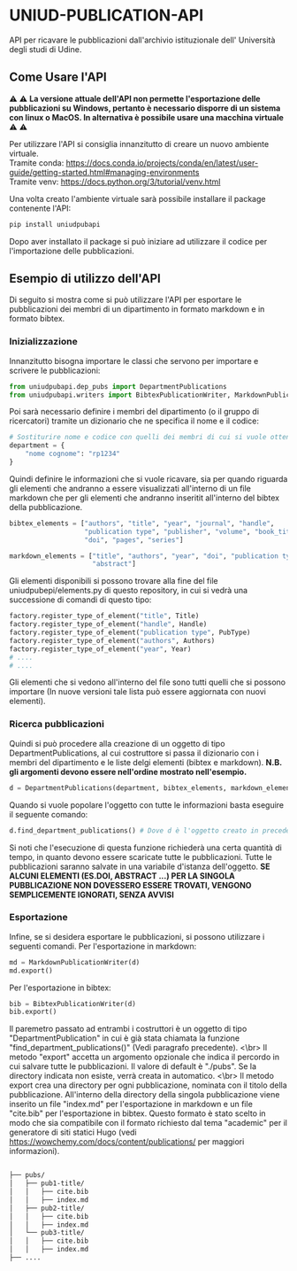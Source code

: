 # UNIUD-PUBLICATION-API
API per ricavare le pubblicazioni dall'archivio istituzionale dell' Università degli studi di Udine.


## Come Usare l'API

:warning: :warning: **La versione attuale dell'API non permette l'esportazione delle pubblicazioni su Windows, pertanto è necessario disporre di un sistema con linux o MacOS. In alternativa è possibile usare una macchina virtuale** :warning: :warning:

Per utilizzare l'API si consiglia innanzitutto di creare un nuovo ambiente virtuale.</br>
Tramite conda: https://docs.conda.io/projects/conda/en/latest/user-guide/getting-started.html#managing-environments </br>
Tramite venv: https://docs.python.org/3/tutorial/venv.html

Una volta creato l'ambiente virtuale sarà possibile installare il package contenente l'API:

```bash
pip install uniudpubapi
```

Dopo aver installato il package si può iniziare ad utilizzare il codice per l'importazione delle pubblicazioni.</br>

## Esempio di utilizzo dell'API
Di seguito si mostra come si può utilizzare l'API per esportare le pubblicazioni dei membri di un dipartimento in formato markdown e in formato bibtex.

### Inizializzazione
Innanzitutto bisogna importare le classi che servono per importare e scrivere le pubblicazioni:
```python
from uniudpubapi.dep_pubs import DepartmentPublications
from uniudpubapi.writers import BibtexPublicationWriter, MarkdownPublicationWriter
```
Poi sarà necessario definire i membri del dipartimento (o il gruppo di ricercatori) tramite un dizionario che ne specifica il nome e il codice:

```python
# Sostiturire nome e codice con quelli dei membri di cui si vuole ottenere le pubblicazioni
department = {
    "nome cognome": "rp1234"
}
```
Quindi definire le informazioni che si vuole ricavare, sia per quando riguarda gli elementi che andranno a essere visualizzati all'interno di un file markdown che per gli elementi che andranno inseritit all'interno del bibtex della pubblicazione.

```python
bibtex_elements = ["authors", "title", "year", "journal", "handle",
                   "publication type", "publisher", "volume", "book_title",
                   "doi", "pages", "series"]

markdown_elements = ["title", "authors", "year", "doi", "publication type",
                     "abstract"]
```
Gli elementi disponibili si possono trovare alla fine del file uniudpubepi/elements.py di questo repository, in cui si vedrà una successione di comandi di questo tipo:

```python
factory.register_type_of_element("title", Title)
factory.register_type_of_element("handle", Handle)
factory.register_type_of_element("publication type", PubType)
factory.register_type_of_element("authors", Authors)
factory.register_type_of_element("year", Year)
# ....
# ....
```
Gli elementi che si vedono all'interno del file sono tutti quelli che si possono importare (In nuove versioni tale lista può essere aggiornata con nuovi elementi).

### Ricerca pubblicazioni
Quindi si può procedere alla creazione di un oggetto di tipo DepartmentPublications, al cui costruttore si passa il dizionario con i membri del dipartimento e le liste delgi elementi (bibtex e markdown).
**N.B. gli argomenti devono essere nell'ordine mostrato nell'esempio.**
```python
d = DepartmentPublications(department, bibtex_elements, markdown_elements)
```
Quando si vuole popolare l'oggetto con tutte le informazioni basta eseguire il seguente comando:
```python
d.find_department_publications() # Dove d è l'oggetto creato in precedenza
```
Si noti che l'esecuzione di questa funzione richiederà una certa quantità di tempo, in quanto devono essere scaricate tutte le pubblicazioni.
Tutte le pubblicazioni saranno salvate in una variabile d'istanza dell'oggetto.
**SE ALCUNI ELEMENTI (ES.DOI, ABSTRACT ...) PER LA SINGOLA PUBBLICAZIONE NON DOVESSERO ESSERE TROVATI, VENGONO SEMPLICEMENTE IGNORATI, SENZA AVVISI**

### Esportazione
Infine, se si desidera esportare le pubblicazioni, si possono utilizzare i seguenti comandi.
Per l'esportazione in markdown:

```python
md = MarkdownPublicationWriter(d)
md.export()
```
Per l'esportazione in bibtex:

```python
bib = BibtexPublicationWriter(d)
bib.export()
```
Il paremetro passato ad entrambi i costruttori è un oggetto di tipo "DepartmentPublication" in cui è già stata chiamata la funzione "find_department_publications()" (Vedi paragrafo precedente). <\br>
Il metodo "export" accetta un argomento opzionale che indica il percordo in cui salvare tutte le pubblicazioni. Il valore di default è "./pubs". Se la directory indicata non esiste, verrà creata in automatico. <\br>
Il metodo export crea una directory per ogni pubblicazione, nominata con il titolo della pubblicazione. All'interno della directory della singola pubblicazione viene inserito un file "index.md" per l'esportazione in markdown e un file "cite.bib" per l'esportazione in bibtex.
Questo formato è stato scelto in modo che sia compatibile con il formato richiesto dal tema "academic" per il generatore di siti statici Hugo (vedi https://wowchemy.com/docs/content/publications/ per maggiori informazioni).</br>

```bash

├── pubs/
│   ├── pub1-title/
│   │   ├── cite.bib
│   │   ├── index.md
│   ├── pub2-title/
│   │   ├── cite.bib
│   │   ├── index.md
│   └── pub3-title/
│   │   ├── cite.bib
│   │   ├── index.md
├── ....

```
